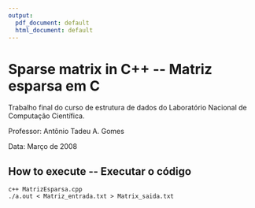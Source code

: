 ```yaml
---
output:
  pdf_document: default
  html_document: default
---
```


# Sparse matrix in C++ -- Matriz esparsa em C

Trabalho final do curso de estrutura de dados do Laboratório Nacional de Computação Científica.

Professor: Antônio Tadeu A. Gomes

Data: Março de 2008


## How to execute -- Executar o código
    c++ MatrizEsparsa.cpp
    ./a.out < Matriz_entrada.txt > Matrix_saida.txt


